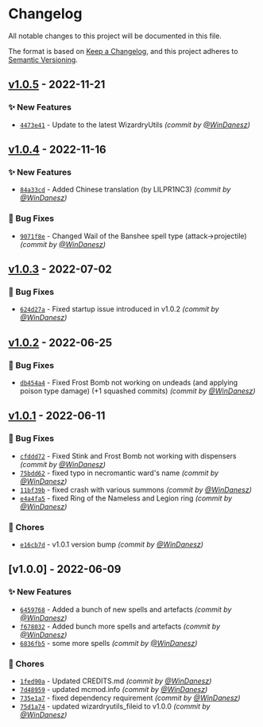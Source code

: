 # Changelog
All notable changes to this project will be documented in this file.

The format is based on [Keep a Changelog](https://keepachangelog.com/en/1.0.0/),
and this project adheres to [Semantic Versioning](https://semver.org/spec/v2.0.0.html).

## [v1.0.5] - 2022-11-21
### :sparkles: New Features
- [`4473e41`](https://github.com/WinDanesz/WizardryNecromancersDelight/commit/4473e41c72378d417f9d62a7dd94b0ab586f8668) - Update to the latest WizardryUtils *(commit by [@WinDanesz](https://github.com/WinDanesz))*


## [v1.0.4] - 2022-11-16
### :sparkles: New Features
- [`84a33cd`](https://github.com/WinDanesz/WizardryNecromancersDelight/commit/84a33cd2f3357289dda52a5b52d62a47c20e7ed4) - Added Chinese translation (by LILPR1NC3) *(commit by [@WinDanesz](https://github.com/WinDanesz))*

### :bug: Bug Fixes
- [`9071f8e`](https://github.com/WinDanesz/WizardryNecromancersDelight/commit/9071f8ef4e004f617b1498944b7c99c99e284d63) - Changed Wail of the Banshee spell type (attack->projectile) *(commit by [@WinDanesz](https://github.com/WinDanesz))*


## [v1.0.3] - 2022-07-02
### :bug: Bug Fixes
- [`624d27a`](https://github.com/WinDanesz/WizardryNecromancersDelight/commit/624d27af5aa1f17dc4cd3d84cb4b42044016fab8) - Fixed startup issue introduced in v1.0.2 *(commit by [@WinDanesz](https://github.com/WinDanesz))*


## [v1.0.2] - 2022-06-25
### :bug: Bug Fixes
- [`db454a4`](https://github.com/WinDanesz/WizardryNecromancersDelight/commit/db454a44eeb5d4eba983d1a0944cf8146d4d64a1) - Fixed Frost Bomb not working on undeads (and applying poison type damage) (+1 squashed commits) *(commit by [@WinDanesz](https://github.com/WinDanesz))*


## [v1.0.1] - 2022-06-11
### :bug: Bug Fixes
- [`cfddd72`](https://github.com/WinDanesz/WizardryNecromancersDelight/commit/cfddd723fb9b25f87650133f39a356c39000bd33) - Fixed Stink and Frost Bomb not working with dispensers *(commit by [@WinDanesz](https://github.com/WinDanesz))*
- [`75bdd62`](https://github.com/WinDanesz/WizardryNecromancersDelight/commit/75bdd620b7e96d17a0fec64a3617cdc6d5bc6985) - fixed typo in necromantic ward's name *(commit by [@WinDanesz](https://github.com/WinDanesz))*
- [`11bf39b`](https://github.com/WinDanesz/WizardryNecromancersDelight/commit/11bf39bbecc0690aeadedae714b148d118a89dba) - fixed crash with various summons *(commit by [@WinDanesz](https://github.com/WinDanesz))*
- [`e4a4fa5`](https://github.com/WinDanesz/WizardryNecromancersDelight/commit/e4a4fa58bbbe54753baf0e7f000a68c96a91b637) - fixed Ring of the Nameless and Legion ring *(commit by [@WinDanesz](https://github.com/WinDanesz))*

### :wrench: Chores
- [`e16cb7d`](https://github.com/WinDanesz/WizardryNecromancersDelight/commit/e16cb7dc0a085256a3bff2a1d1370a4332920e2d) - v1.0.1 version bump *(commit by [@WinDanesz](https://github.com/WinDanesz))*


## [v1.0.0] - 2022-06-09
### :sparkles: New Features
- [`6459768`](https://github.com/WinDanesz/WizardryNecromancersDelight/commit/64597682a2defd976798b1fb5f0d3d1251ca4b2a) - Added a bunch of new spells and artefacts *(commit by [@WinDanesz](https://github.com/WinDanesz))*
- [`f678032`](https://github.com/WinDanesz/WizardryNecromancersDelight/commit/f678032b9701c805f665ba09b72f8f2f8efcc360) - Added bunch more spells and artefacts *(commit by [@WinDanesz](https://github.com/WinDanesz))*
- [`6836fb5`](https://github.com/WinDanesz/WizardryNecromancersDelight/commit/6836fb58e847fba87d0b1bd0139433c1f840726d) - some more spells *(commit by [@WinDanesz](https://github.com/WinDanesz))*

### :wrench: Chores
- [`1fed90a`](https://github.com/WinDanesz/WizardryNecromancersDelight/commit/1fed90ada648b1ffecf1ef165d72a7958296bedd) - Updated CREDITS.md *(commit by [@WinDanesz](https://github.com/WinDanesz))*
- [`7d48959`](https://github.com/WinDanesz/WizardryNecromancersDelight/commit/7d489599d7459f0633fa1951317f5b7c08ee93d6) - updated mcmod.info *(commit by [@WinDanesz](https://github.com/WinDanesz))*
- [`735e1a7`](https://github.com/WinDanesz/WizardryNecromancersDelight/commit/735e1a79bd24d244a1793a967ccc8e21bcdeb118) - fixed dependency requirement *(commit by [@WinDanesz](https://github.com/WinDanesz))*
- [`75d1a74`](https://github.com/WinDanesz/WizardryNecromancersDelight/commit/75d1a74fd8748be4bad016919daa037aab9554c0) - updated wizardryutils_fileid to v1.0.0 *(commit by [@WinDanesz](https://github.com/WinDanesz))*


[v1.0.1]: https://github.com/WinDanesz/WizardryNecromancersDelight/compare/v1.0.0...v1.0.1
[v1.0.2]: https://github.com/WinDanesz/WizardryNecromancersDelight/compare/v1.0.1...v1.0.2
[v1.0.3]: https://github.com/WinDanesz/WizardryNecromancersDelight/compare/v1.0.2...v1.0.3
[v1.0.4]: https://github.com/WinDanesz/WizardryNecromancersDelight/compare/v1.0.3...v1.0.4
[v1.0.5]: https://github.com/WinDanesz/WizardryNecromancersDelight/compare/v1.0.4...v1.0.5